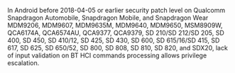 In Android before 2018-04-05 or earlier security patch level on Qualcomm Snapdragon Automobile, Snapdragon Mobile, and Snapdragon Wear MDM9206, MDM9607, MDM9635M, MDM9640, MDM9650, MSM8909W, QCA6174A, QCA6574AU, QCA9377, QCA9379, SD 210/SD 212/SD 205, SD 400, SD 450, SD 410/12, SD 425, SD 430, SD 600, SD 615/16/SD 415, SD 617, SD 625, SD 650/52, SD 800, SD 808, SD 810, SD 820, and SDX20, lack of input validation on BT HCI commands processing allows privilege escalation.